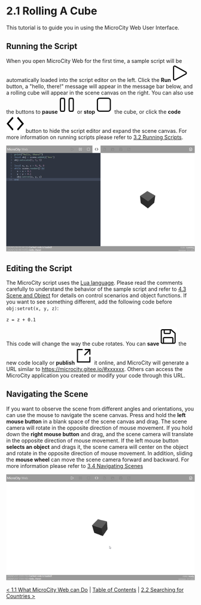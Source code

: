 # 2.1 Rolling A Cube
This tutorial is to guide you in using the MicroCity Web User Interface.

## Running the Script
When you open MicroCity Web for the first time, a sample script will be automatically loaded into the script editor on the left. Click the **Run**![play](../img/play.svg) button, a "hello, there!" message will appear in the message bar below, and a rolling cube will appear in the scene canvas on the right. You can also use the buttons to **pause**![pause](../img/pause.svg) or **stop**![stop](../img/stop.svg) the cube, or click the **code**![code](../img/code.svg)  button to hide the script editor and expand the scene canvas. For more information on running scripts please refer to [3.2 Running Scripts](3.2_running_scripts.md).

![adsf](./img/rolling_cube.png)

## Editing the Script
The MicroCity script uses the <a href="https://www.lua.org/manual/5.4/manual.html" target="_blank">Lua language</a>. Please read the comments carefully to understand the behavior of the sample script and refer to [4.3 Scene and Object](4.3_scene_and_object.md) for details on control scenarios and object functions. If you want to see something different, add the following code before `obj:setrot(x, y, z)`:
```
z = z + 0.1
```
This code will change the way the cube rotates. You can **save**![save](../img/save.svg) the new code locally or **publish**![publish](../img/publish.svg) it online, and MicroCity will generate a URL similar to https://microcity.gitee.io/#xxxxxx. Others can access the MicroCity application you created or modify your code through this URL.


## Navigating the Scene
If you want to observe the scene from different angles and orientations, you can use the mouse to navigate the scene canvas. Press and hold the **left mouse button** in a blank space of the scene canvas and drag. The scene camera will rotate in the opposite direction of mouse movement. If you hold down the **right mouse button** and drag, and the scene camera will translate in the opposite direction of mouse movement. If the left mouse button **selects an object** and drags it, the scene camera will center on the object and rotate in the opposite direction of mouse movement. In addition, sliding the **mouse wheel** can move the scene camera forward and backward. For more information please refer to [3.4 Navigating Scenes](3.4_navigating_scenes.md)

![navigating scene](./img/navigating_scene.apng)

[< 1.1 What MicroCity Web can Do](1.1_what_microcity_web_can_do.md) | [Table of Contents](readme.md) | [2.2 Searching for Countries >](2.2_searching_for_countries.md)